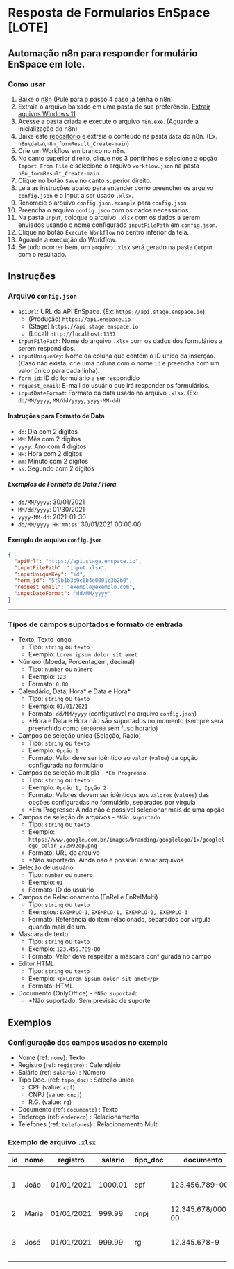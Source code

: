# Resposta de Formularios EnSpace [LOTE]

## Automação n8n para responder formulário EnSpace em lote.

### Como usar

1. Baixe o [n8n](https://drive.google.com/file/d/18eq-ZwPnkV6etOPOKQhsCPcCVIr_fwqf/view?usp=sharing) (Pule para o passo 4 caso já tenha o n8n)
2. Extraia o arquivo baixado em uma pasta de sua preferência. [Extrair aquivos Windows 11](https://conectandonet.com.br/blog/como-extrair-arquivos-rar-no-windows-11/)
3. Acesse a pasta criada e execute o arquivo `n8n.exe`. (Aguarde a inicialização do n8n)
4. Baixe este [repositório](https://github.com/Enlighten-Brasil/n8n_formResult_Create/archive/refs/heads/main.zip) e extraia o conteúdo na pasta `data` do n8n. (Ex. `n8n\data\n8n_formResult_Create-main`)
5. Crie um Workflow em branco no n8n.
6. No canto superior direito, clique nos 3 pontinhos e selecione a opção `Import From File` e selecione o arquivo `workflow.json` na pasta `n8n_formResult_Create-main`.
7. Clique no botão `Save` no canto superior direito.
8. Leia as instruções abaixo para entender como preencher os arquivo `config.json` e o input a ser usado `.xlsx`.
9. Renomeie o arquivo `config.json.example` para `config.json`.
10. Preencha o arquivo `config.json` com os dados necessários.
11. Na pasta `Input`, coloque o arquivo `.xlsx` com os dados a serem enviados usando o nome configurado `inputFilePath` em `config.json`.
12. Clique no botão `Execute Workflow` no centro inferior da tela.
13. Aguarde a execução do Workflow.
14. Se tudo ocorrer bem, um arquivo `.xlsx` será gerado na pasta `Output` com o resultado.

## Instruções

### Arquivo `config.json`
- `apiUrl`: URL da API EnSpace. (Ex: `https://api.stage.enspace.io`).
  - (Produção) `https://api.enspace.io`
  - (Stage) `https://api.stage.enspace.io`
  - (Local) `http://localhost:1337`
- `inputFilePath`: Nome do arquivo `.xlsx` com os dados dos formulários a serem respondidos.
- `inputUniqueKey`: Nome da coluna que contém o ID único da inserção. (Caso não exista, crie uma coluna com o nome `id` e preencha com um valor único para cada linha).
- `form_id`: ID do formulário a ser respondido
- `request_email`: E-mail do usuário que irá responder os formulários.
- `inputDateFormat`: Formato da data usado no arquivo `.xlsx`. (Ex: `dd/MM/yyyy`, `MM/dd/yyyy`, `yyyy-MM-dd`)

#### Instruções para Formato de Data
- `dd`: Dia com 2 dígitos
- `MM`: Mês com 2 dígitos
- `yyyy`: Ano com 4 dígitos
- `HH`: Hora com 2 dígitos
- `mm`: Minuto com 2 dígitos
- `ss`: Segundo com 2 dígitos

##### Exemplos de Formato de Data / Hora
- `dd/MM/yyyy`: 30/01/2021
- `MM/dd/yyyy`: 01/30/2021
- `yyyy-MM-dd`: 2021-01-30
- `dd/MM/yyyy HH:mm:ss`: 30/01/2021 00:00:00

#### Exemplo de arquivo `config.json`
```json
{
  "apiUrl": "https://api.stage.enspace.io",
  "inputFilePath": "input.xlsx",
  "inputUniqueKey": "id",
  "form_id": "5f9b1b3b9c6b4e0001c3b2b0",
  "request_email": "exemplo@exemplo.com",
  "inputDateFormat": "dd/MM/yyyy"
}
```
---

### Tipos de campos suportados e formato de entrada
- Texto, Texto longo
  - Tipo: `string` ou `texto`
  - Exemplo: `Lorem ipsum dolor sit amet`
- Número (Moeda, Porcentagem, decimal)
  - Tipo: `number` ou `número`
  - Exemplo: `123`
  - Formato: `0.00`
- Calendário, Data, Hora* e Data e Hora*
  - Tipo: `string` ou `texto`
  - Exemplo: `01/01/2021`
  - Formato: `dd/MM/yyyy` (configurável no arquivo `config.json`)
  - *Hora e Data e Hora não são suportados no momento (sempre será preenchido como `00:00:00` sem fuso horário)
- Campos de seleção unica (Selação, Radio)
  - Tipo: `string` ou `texto`
  - Exemplo: `Opção 1`
  - Formato: Valor deve ser idêntico ao `valor` (`value`) da opção configurada no formulário
- Campos de seleção multipla - `*Em Progresso` 
  - Tipo: `string` ou `texto`
  - Exemplo: `Opção 1, Opção 2`
  - Formato: Valores devem ser idênticos aos `valores` (`values`) das opções configuradas no formulário, separados por vírgula
  - *Em Progresso: Ainda não é possível selecionar mais de uma opção
- Campos de seleção de arquivos - `*Não suportado`
  - Tipo: `string` ou `texto`
  - Exemplo: `https://www.google.com.br/images/branding/googlelogo/1x/googlelogo_color_272x92dp.png`
  - Formato: URL do arquivo
  - *Não suportado: Ainda não é possível enviar arquivos
- Seleção de usuário
  - Tipo: `number` ou `numero`
  - Exemplo: `01`
  - Formato: ID do usuário
- Campos de Relacionamento (EnRel e EnRelMulti)
  - Tipo: `string` ou `texto`
  - Exemplos: `EXEMPLO-1`, `EXEMPLO-1, EXEMPLO-2, EXEMPLO-3`
  - Formato: Referência do item relacionado, separados por vírgula quando mais de um.
- Mascara de texto
  - Tipo: `string` ou `texto`
  - Exemplo: `123.456.789-00`
  - Formato: Valor deve respeitar a máscara configurada no campo.
- Editor HTML
  - Tipo: `string` ou `texto`
  - Exemplo: `<p>Lorem ipsum dolor sit amet</p>`
  - Formato: HTML
- Documento (OnlyOffice) - `*Não suportado`
  - *Não suportado: Sem previsão de suporte

## Exemplos 

### Configuração dos campos usados no exemplo
- Nome (ref: `nome`): Texto
- Registro (ref: `registro`)  : Calendário
- Salário (ref: `salario`)  : Número
- Tipo Doc. (ref: `tipo_doc`)  : Seleção única
  - CPF (value: `cpf`)
  - CNPJ (value: `cnpj`)
  - R.G. (value: `rg`)
- Documento (ref: `documento`)  : Texto
- Endereço (ref: `endereco`)  : Relacionamento
- Telefones (ref: `telefones`)  : Relacionamento Multi

### Exemplo de arquivo `.xlsx`
| id | nome | registro | salario | tipo_doc | documento | endereco | telefones |
| --- | --- | --- | --- | --- | --- | --- | --- |
| 1 | João | 01/01/2021 | 1000.01 | cpf | 123.456.789-00 | ITEM-END-1 | ITEM-TEL-1, ITEM-TEL-3 |
| 2 | Maria | 01/01/2021 | 999.99 | cnpj | 12.345.678/0001-00 | ITEM-END-2 | ITEM-TEL-3 |
| 3 | José | 01/01/2021 | 999.99 | rg | 12.345.678-9 | ITEM-END-3 | ITEM-TEL-1, ITEM-TEL-3 |

















